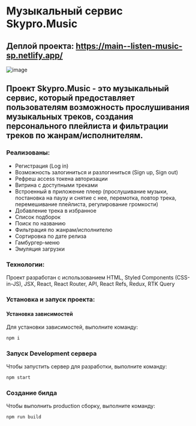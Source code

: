 # Музыкальный сервис Skypro.Music

## Деплой проекта: https://main--listen-music-sp.netlify.app/

![image](https://github.com/Christinnenko/skypro-music/assets/135636897/408c9e98-1d1d-4e18-9319-00cc00abfffe)

## Проект Skypro.Music - это музыкальный сервис, который предоставляет пользователям возможность прослушивания музыкальных треков, создания персонального плейлиста и фильтрации треков по жанрам/исполнителям.

### Реализованы:

- Регистрация (Log in)
- Возможность залогиниться и разлогиниться (Sign up, Sign out)
- Рефреш aссess токена авторизации
- Витрина с доступными треками
- Встроенный в приложение плеер (прослушивание музыки, постановка на паузу и снятие с нее, перемотка, повтор трека, перемешивание плейлиста, регулирование громкости)
- Добавление трека в избранное
- Список подборок
- Поиск по названию
- Фильтрация по жанрам/исполнителю
- Сортировка по дате релиза
- Гамбургер-меню
- Эмуляция загрузки

### Технологии:
Проект разработан с использованием HTML, Styled Components (CSS-in-JS), JSX, React, React Router, API, React Refs, Redux, RTK Query

### Установка и запуск проекта:

#### Установка зависимостей
Для установки зависимостей, выполните команду:
```sh
npm i
```

### Запуск Development сервера
Чтобы запустить сервер для разработки, выполните команду:
```sh
npm start
```

### Создание билда
Чтобы выполнить production сборку, выполните команду: 
```sh
npm run build
```


